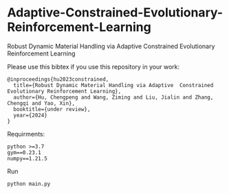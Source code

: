 # Adaptive-Constrained-Evolutionary-Reinforcement-Learning
Robust Dynamic Material Handling via Adaptive Constrained Evolutionary Reinforcement Learning

Please use this bibtex if you use this repository in your work:

````
@inproceedings{hu2023constrained,
  title={Robust Dynamic Material Handling via Adaptive  Constrained Evolutionary Reinforcement Learning},
  author={Hu, Chengpeng and Wang, Ziming and Liu, Jialin and Zhang, Chengqi and Yao, Xin},
  booktitle={under review},
  year={2024}
}
````



Requirments:

```
python >=3.7
gym==0.23.1
numpy==1.21.5
```

Run

```
python main.py
```
